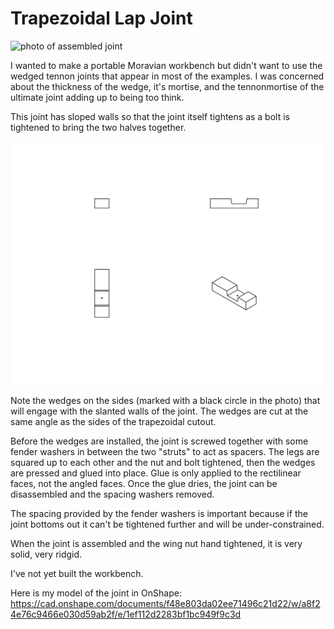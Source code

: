 # Trapezoidal Lap Joint

![photo of assembled joint](photos/cross.svg)

I wanted to make a portable Moravian workbench but didn't want to use
the wedged tennon joints that appear in most of the examples.  I was
concerned about the thickness of the wedge, it's mortise, and the
tennonmortise of the ultimate joint adding up to being too think.

This joint has sloped walls so that the joint itself tightens as a
bolt is tightened to bring the two halves together.

![four view drawing of one leg of the joint](drawings/strut_four_view_rom_OnShape.svg)

Note the wedges on the sides (marked with a black circle in the photo)
that will engage with the slanted walls of the joint.  The wedges are
cut at the same angle as the sides of the trapezoidal cutout.

Before the wedges are installed, the joint is screwed together with
some fender washers in between the two "struts" to act as spacers.
The legs are squared up to each other and the nut and bolt tightened,
then the wedges are pressed and glued into place.  Glue is only
applied to the rectilinear faces, not the angled faces.  Once the glue
dries, the joint can be disassembled and the spacing washers removed.

The spacing provided by the fender washers is important because if the
joint bottoms out it can't be tightened further and will be
under-constrained.

When the joint is assembled and the wing nut hand tightened, it is
very solid, very ridgid.

I've not yet built the workbench.


Here is my model of the joint in OnShape:
https://cad.onshape.com/documents/f48e803da02ee71496c21d22/w/a8f24e76c9466e030d59ab2f/e/1ef112d2283bf1bc949f9c3d

